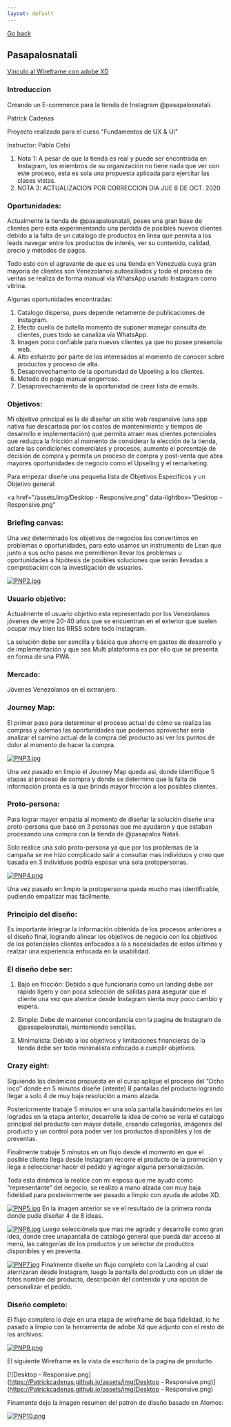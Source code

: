 ```yaml
---
layout: default
---
```

[Go back](./)

## Pasapalosnatali

[Vinculo al Wireframe con adobe XD](https://xd.adobe.com/view/d82d6fcd-12b2-449b-4bcd-f5169f1e099a-ae1c/?fullscreen)

### Introduccion

Creando un E-commerce para la tienda de Instagram @pasapalosnatali. 

Patrick Cadenas

Proyecto realizado para el curso "Fundamentos de UX & UI"

Instructor: Pablo Celsi

1.   Nota 1: A pesar de que la tienda es real y puede ser encontrada en Instagram, los miembros de su organización no tiene nada que ver con este proceso, esta es sola una propuesta aplicada para ejercitar las clases vistas.
1.   NOTA 3: ACTUALIZACION POR CORRECCION DIA JUE 8 DE OCT. 2020

### Oportunidades:

Actualmente la tienda de @pasapalosnatali, posee una gran base de clientes pero esta experimentando una perdida de posibles nuevos clientes debido a la falta de un catalogo de productos en linea que permita a los leads navegar entre los productos de interés, ver su contenido, calidad, precio y métodos de pagos.

Todo esto con el agravante de que es una tienda en Venezuela cuya gran mayoría de clientes son Venezolanos autoexiliados y todo el proceso de ventas se realiza de forma manual vía WhatsApp  usando Instagram como 
vitrina.

Algunas oportunidades encontradas:

1.   Catalogo disperso, pues depende netamente de publicaciones de Instagram.
1.   Efecto cuello de botella momento de suponer manejar consulta de clientes, pues todo se canaliza vía WhatsApp.
1.   Imagen poco confiable para nuevos clientes ya que no posee presencia web.
1.   Alto esfuerzo por parte de los interesados al momento de conocer sobre productos y proceso de alta.
1.   Desaprovechamento de la oportunidad de Upseling a los clientes.
1.   Metodo de pago manual engorroso.
1.   Desaprovechamiento de la oportunidad de crear lista de emails.

### Objetivos:

Mi objetivo principal es la de diseñar un sitio web responsive (una app nativa fue descartada por los costos de mantenimiento y tiempos de desarrollo e implementación) que permita atraer mas clientes potenciales que reduzca la fricción al momento de considerar la elección de la tienda, aclare las condiciones comerciales y procesos, aumente el porcentaje de decisión de compra y permita un proceso de compra y post-venta que abra mayores oportunidades de negocio como el Upseling y el remarketing.

Para empezar diseñe una pequeña lista de Objetivos Específicos y un Objetivo general:

<a href="/assets/img/Desktop - Responsive.png" data-lightbox="Desktop - Responsive.png" </a>

### Briefing canvas:

Una vez determinado los objetivos de negocios los convertimos en problemas o oportunidades, para esto usamos un instrumento de Lean que junto a sus ocho pasos me permitieron llevar los problemas u oportunidades a hipótesis de posibles soluciones que serán llevadas a comprobación con la investigación 
de usuarios.

[![PNP2.jpg](https://Patrickcadenas.github.io/assets/img/PNP2.jpg)](https://Patrickcadenas.github.io/assets/img/PNP2.jpg)

### Usuario objetivo:

Actualmente el usuario objetivo esta representado por los Venezolanos jóvenes de entre 20-40 años que se encuentran en el exterior que suelen ocupar muy bien las RRSS sobre todo Instagram.

La solución debe ser sencilla y básica que ahorre en gastos de desarrollo y de implementación y que sea Multi plataforma es por ello que se presenta en forma de una PWA.

### Mercado:

Jóvenes Venezolanos en el extranjero.

### Journey Map:

El primer paso para determinar el proceso actual de cómo se realiza las compras y ademas las oportunidades que podemos aprovechar seria analizar el camino actual de la compra del producto asi ver los puntos de dolor al momento de hacer la compra.

[![PNP3.jpg](https://Patrickcadenas.github.io/assets/img/PNP3.jpg)](https://Patrickcadenas.github.io/assets/img/PNP3.jpg)

Una vez pasado en limpio el Journey Map queda asi, donde identifique 5 etapas al proceso de compra y donde se determino que la falta de 
información pronta es la que brinda mayor fricción a los posibles clientes.

### Proto-persona:

Para lograr mayor empatía al momento de diseñar la solución diseñe una proto-persona que base en 3 personas que me ayudaron y que estaban procesando una compra con la tienda de @pasapalos Natali.

Solo realice una solo proto-persona ya que por los problemas de la campaña se me hizo complicado salir a consultar mas individuos y creo que basada en 3 individuos podría esposar una sola protopersonas.

[![PNP4.png](https://Patrickcadenas.github.io/assets/img/PNP4.png)](https://Patrickcadenas.github.io/assets/img/PNP4.png)

Una vez pasado en limpio la protopersona queda mucho mas identificable, pudiendo empatizar mas fácilmente.

### Principio del diseño:

Es importante integrar la información obtenida de los procesos anteriores a el diseño final, logrando alinear los objetivos de negocio con los objetivos de los potenciales clientes enfocados a la s necesidades de estos últimos y realzar una experiencia enfocada en la usabilidad.

### El diseño debe ser:

1.   Bajo en fricción:
Debido a que funcionaria como un landing debe ser rápido ligero y con poca selección de salidas para asegurar que el cliente una vez que aterrice desde Instagram sienta muy poco cambio y espera.

1.   Simple:
Debe de mantener concordancia con la pagina de Instagram de @pasapalosnatali, manteniendo sencillas.

1.   Minimalista:
Debido a los objetivos y limitaciones financieras de la tienda debe ser todo minimalista enfocado a cumplir objetivos.

### Crazy eight:

Siguiendo las dinámicas propuesta en el curso aplique el proceso del “Ocho loco” donde en 5 minutos diseñe (intente) 8 pantallas del producto logrando llegar a solo 4 de muy baja resolución a mano alzada.

Posteriormente trabaje 5 minutos en una sola pantalla basándomelos en las logradas en la etapa anterior, desarrolle la idea de como se vería el catalogo principal del producto con mayor detalle, creando categorías, imágenes del producto y un control para poder ver los productos disponibles y los de preventas.

Finalmente trabaje 5 minutos en un flujo desde el momento en que el posible cliente llega desde Instagram recorre el producto de la promoción y llega a seleccionar hacer el pedido y agregar alguna personalización.

Toda esta dinámica la realice con mi esposa que me ayudo como “representante” del negocio, se realizo a mano alzada con muy baja fidelidad para posteriormente ser pasado a limpio con ayuda de adobe XD.

[![PNP5.jpg](https://Patrickcadenas.github.io/assets/img/PNP5.jpg)](https://Patrickcadenas.github.io/assets/img/PNP5.jpg)
En la imagen anterior se ve el resultado de la primera ronda donde pude diseñar 4 de 8 ideas.

[![PNP6.jpg](https://Patrickcadenas.github.io/assets/img/PNP6.jpg)](https://Patrickcadenas.github.io/assets/img/PNP6.jpg)
Luego selecciónela que mas me agrado y desarrolle como gran idea, donde cree unapantalla de catalogo general que pueda dar acceso al menú, las categorías de los productos y un selector de productos disponibles y en preventa.

[![PNP7.jpg](https://Patrickcadenas.github.io/assets/img/PNP7.jpg)](https://Patrickcadenas.github.io/assets/img/PNP7.jpg)
Finalmente diseñe un flujo completo con la Landing al cual aterrizaran desde Instagram, luego la pantalla del producto con un slider de fotos nombre del producto, descripción del contenido y una opción de personalizar el pedido.


### Diseño completo:

El flujo completo lo deje en una etapa de wireframe de baja fidelidad, lo he pasado a limpio con la herramienta de adobe Xd que adjunto con el resto de los archivos:


[![PNP9.png](https://Patrickcadenas.github.io/assets/img/PNP9.png)](https://Patrickcadenas.github.io/assets/img/PNP9.png)


El siguiente Wireframe es la vista de escritorio de la pagina de producto. 


[![Desktop - Responsive.png](https://Patrickcadenas.github.io/assets/img/Desktop - Responsive.png)](https://Patrickcadenas.github.io/assets/img/Desktop - Responsive.png)


Finamente dejo la imagen resumen del patron de diseño basado en Atomos:


[![PNP10.png](https://Patrickcadenas.github.io/assets/img/PNP10.png)](https://Patrickcadenas.github.io/assets/img/PNP10.png)
